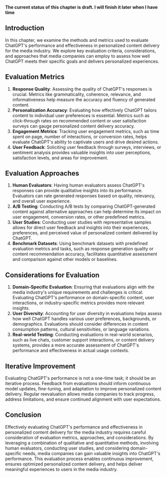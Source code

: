 **The current status of this chapter is draft. I will finish it later when I have time**

Introduction
------------

In this chapter, we examine the methods and metrics used to evaluate ChatGPT's performance and effectiveness in personalized content delivery for the media industry. We explore key evaluation criteria, considerations, and approaches that media companies can employ to assess how well ChatGPT meets their specific goals and delivers personalized experiences.

Evaluation Metrics
------------------

1. **Response Quality**: Assessing the quality of ChatGPT's responses is crucial. Metrics like grammaticality, coherence, relevance, and informativeness help measure the accuracy and fluency of generated content.
2. **Personalization Accuracy**: Evaluating how effectively ChatGPT tailors content to individual user preferences is essential. Metrics such as click-through rates on recommended content or user satisfaction surveys can gauge personalized content delivery accuracy.
3. **Engagement Metrics**: Tracking user engagement metrics, such as time spent on page, number of interactions, or conversion rates, helps evaluate ChatGPT's ability to captivate users and drive desired actions.
4. **User Feedback**: Soliciting user feedback through surveys, interviews, or sentiment analysis provides valuable insights into user perceptions, satisfaction levels, and areas for improvement.

Evaluation Approaches
---------------------

1. **Human Evaluators**: Having human evaluators assess ChatGPT's responses can provide qualitative insights into its performance. Evaluators can rate generated responses based on quality, relevancy, and overall user experience.
2. **A/B Testing**: Conducting A/B tests by comparing ChatGPT-generated content against alternative approaches can help determine its impact on user engagement, conversion rates, or other predefined metrics.
3. **User Studies**: Conducting user studies with representative samples allows for direct user feedback and insights into their experiences, preferences, and perceived value of personalized content delivered by ChatGPT.
4. **Benchmark Datasets**: Using benchmark datasets with predefined evaluation metrics and tasks, such as response generation quality or content recommendation accuracy, facilitates quantitative assessment and comparison against other models or baselines.

Considerations for Evaluation
-----------------------------

1. **Domain-Specific Evaluation**: Ensuring that evaluations align with the media industry's unique requirements and challenges is critical. Evaluating ChatGPT's performance on domain-specific content, user interactions, or industry-specific metrics provides more relevant insights.
2. **User Diversity**: Accounting for user diversity in evaluations helps assess how well ChatGPT handles various user preferences, backgrounds, or demographics. Evaluations should consider differences in content consumption patterns, cultural sensitivities, or language variations.
3. **Real-world Testing**: Conducting evaluations in real-world scenarios, such as live chats, customer support interactions, or content delivery systems, provides a more accurate assessment of ChatGPT's performance and effectiveness in actual usage contexts.

Iterative Improvement
---------------------

Evaluating ChatGPT's performance is not a one-time task; it should be an iterative process. Feedback from evaluations should inform continuous model updates, fine-tuning, and adaptation to improve personalized content delivery. Regular reevaluation allows media companies to track progress, address limitations, and ensure continued alignment with user expectations.

Conclusion
----------

Effectively evaluating ChatGPT's performance and effectiveness in personalized content delivery for the media industry requires careful consideration of evaluation metrics, approaches, and considerations. By leveraging a combination of qualitative and quantitative methods, involving human evaluators, conducting user studies, and considering domain-specific needs, media companies can gain valuable insights into ChatGPT's performance. This evaluation process enables continuous improvement, ensures optimized personalized content delivery, and helps deliver meaningful experiences to users in the media industry.

